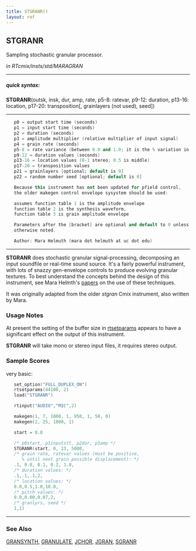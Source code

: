 ```yaml
---
title: STGRANR()
layout: ref
---
```


## STGRANR

Sampling stochastic granular processor.

*in RTcmix/insts/std/MARAGRAN*  
  

-----

##### quick syntax:

**STGRANR**(outsk, insk, dur, amp, rate, p5-8: ratevar, p9-12: duration,
p13-16: location, p17-20: transposition\[, grainlayers (not used),
seed\])

-----

  

```cpp
   p0 = output start time (seconds)
   p1 = input start time (seconds)
   p2 = duration (seconds)
   p3 = amplitude multiplier (relative multiplier of input signal)
   p4 = grain rate (seconds)
   p5-8 = rate variance (between 0.0 and 1.0; it is the % variation in rate - 100% being the rate)
   p9-12 = duration values (seconds)
   p13-16 = location values (0-1 stereo; 0.5 is middle)
   p17-20 = transposition values
   p21 = grainlayers [optional; default is 0]
   p22 = random number seed [optional; default is 0]

   Because this instrument has not been updated for pfield control,
   the older makegen control envelope sysystem should be used:

   assumes function table 1 is the amplitude envelope
   function table 2 is the synthesis waveform,
   function table 3 is grain amplitude envelope

   Parameters after the [bracket] are optional and default to 0 unless
   otherwise noted.

   Author: Mara Helmuth (mara dot helmuth at uc dot edu)
```

  

-----

  
**STGRANR** does stochastic granular signal-processing, decomposing an
input soundfile or real-time sound source. It's a fairly powerful
instrument, with lots of snazzy gen-envelope controls to produce
evolving granular textures. To best understand the concepts behind the
design of this instrument, see Mara Helmth's
[papers](http://ccm.uc.edu/music/cmt/events/computermusic/software) on
the use of these techniques.

It was originally adapted from the older *stgran* Cmix instrument, also
written by Mara.

### Usage Notes

At present the setting of the buffer size in
[rtsetparams](../scorefile/rtsetparams.html) appears to have a
significant effect on the output of this instrument.

**STGRANR** will take mono or stereo input files, it requires stereo
output.

### Sample Scores

very basic:

```cpp
   set_option("FULL_DUPLEX_ON")
   rtsetparams(44100, 2)
   load("STGRANR")

   rtinput("AUDIO","MIC",2)

   makegen(1, 7, 1000, 1, 950, 1, 50, 0)
   makegen(2, 25, 1000, 1)

   start = 0.0

   /* p0start, p1inputstt, p2dur, p3amp */
   STGRANR(start, 0, 13, 5000, 
   /* grain rate, ratevar values (must be positive,
      % until next grain possible displacement): */
   .1, 0.0, 0.1, 0.2, 1.0,
   /* duration values: */
   .1,.1,.1,2, 
   /* location values: */
   0.0,0.5,1.0,10.0, 
   /* pitch values: */
   0.0,0.00,0.07,2,
   /* granlyrs, seed */
   1,1)
```

  

-----

### See Also

[GRANSYNTH](GRANSYNTH.html), [GRANULATE](GRANULATE.html),
[JCHOR](JCHOR.html), [JGRAN](JGRAN.html), [SGRANR](SGRANR.html)

